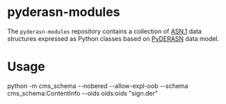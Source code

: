 # pyderasn-modules

The `pyderasn-modules` repository contains a collection of
[ASN.1](https://www.itu.int/rec/dologin_pub.asp?lang=e&id=T-REC-X.208-198811-W!!PDF-E&type=items)
data structures expressed as Python classes based on [PyDERASN](http://pyderasn.cypherpunks.ru)
data model.

# Usage

python -m cms_schema --nobered --allow-expl-oob --schema cms_schema:ContentInfo --oids oids:oids "sign.der"
